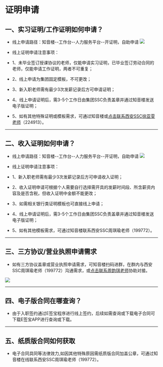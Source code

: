 # 证明申请  
## 一、实习证明/工作证明如何申请？
- 线上申请路径：知音楼--工作台--人力服务平台--开证明，自助申请
![](assets/002/003-1622437416064.png)

- 线上证明申请注意事项：
 - 1、未毕业签订授课协议的老师，仅能申请实习证明，已毕业签订劳动合同的老师，仅能申请工作证明，两者不可重复；
 - 2、线上申请为集团固定模板，不可更改；
 - 3、新入职老师需有最少3次发薪记录后方可申请证明；
 - 4、线上申请证明后，需3-5个工作日由集团SSC负责盖章并通过知音楼发送电子版证明；
 - 5、如有其他特殊证明或模板需求，可通过知音楼或[点击联系西安SSC徐亚雯老师](yach://yach.zhiyinlou.com/session/sessionp2p?sessionid=118410363753623903)（224913）。

---------
## 二、收入证明如何申请？
- 线上申请路径：知音楼--工作台--人力服务平台--开证明，自助申请
![](assets/002/003-1622437427854.png)

- 线上证明申请注意事项：
 - 1、新入职老师需有最少3次发薪记录后方可申请收入证明；
 - 2、收入证明申请可根据个人需要自行选择需开具的发薪时间段、所含薪资内容及是否含税，但收入证明中金额不能更改；
 - 3、如需相关银行类证明模板也可直接线上申请；
 - 4、线上申请证明后，需3-5个工作日由集团SSC负责盖章并通过知音楼发送电子版证明；
 - 5、如有其他模板需求，可通过知音楼联系西安SSC周琪瑜老师（199772）。

----
## 三、三方协议/营业执照申请需求
- 如有三方协议盖章或营业执照申请需求，可知音楼扫码进群，在群内与西安SSC周琪瑜老师（199772）沟通需求，或[点击联系周韵琪老师](yach://yach.zhiyinlou.com/session/sessionp2p?sessionid=yach106936)协助对接。

![](assets/002/003-1622437442043.png)

----------
## 四、电子版合同在哪查询？
- 由于入职签约通过E签宝程序进行线上签约，后续如需查询或下载电子合同可下载E签宝APP进行查询或下载。

----
## 五、纸质版合同如何获取
- 电子合同具同等法律效力,如因其他特殊原因需纸质版合同加盖公章，可通过知音楼在线联系西安SSC周琪瑜老师（199772）。